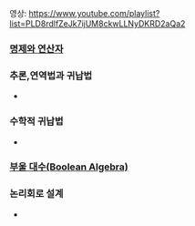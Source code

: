 영상: https://www.youtube.com/playlist?list=PLD8rdlfZeJk7ijUM8ckwLLNyDKRD2aQa2

### [명제와 연산자](/이산수학/이산수학-기초/명제와-연산자.md)


### 추론,연역법과 귀납법
- 

### 수학적 귀납법
- 

### [부울 대수(Boolean Algebra)](이산-수학/명제,추론,귀납,부울대수/부울-대수.md)

### 논리회로 설계
- 

